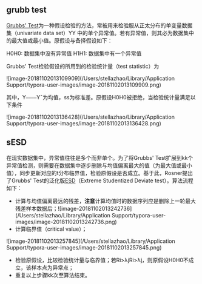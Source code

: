 





## grubb test

[Grubbs' Test](http://www.itl.nist.gov/div898/handbook/eda/section3/eda35h1.htm)为一种假设检验的方法，常被用来检验服从正太分布的单变量数据集（univariate data set）YY 中的单个异常值。若有异常值，则其必为数据集中的最大值或最小值。原假设与备择假设如下：

H0H0: 数据集中没有异常值
H1H1: 数据集中有一个异常值

Grubbs' Test检验假设的所用到的检验统计量（test statistic）为

![image-20181102013109909](/Users/stellazhao/Library/Application Support/typora-user-images/image-20181102013109909.png)



其中，Y⎯⎯⎯⎯Y¯为均值，ss为标准差。原假设H0H0被拒绝，当检验统计量满足以下条件

![image-20181102013136428](/Users/stellazhao/Library/Application Support/typora-user-images/image-20181102013136428.png)



## sESD

在现实数据集中，异常值往往是多个而非单个。为了将Grubbs' Test扩展到kk个异常值检测，则需要在数据集中逐步删除与均值偏离最大的值（为最大值或最小值），同步更新对应的t分布临界值，检验原假设是否成立。基于此，Rosner提出了Grubbs' Test的泛化版[ESD](http://www.itl.nist.gov/div898/handbook/eda/section3/eda35h3.htm)（Extreme Studentized Deviate test）。算法流程如下：

- 计算与均值偏离最远的残差，**注意**计算均值时的数据序列应是删除上一轮最大残差样本数据后；![image-20181102013242736](/Users/stellazhao/Library/Application Support/typora-user-images/image-20181102013242736.png)
- 计算临界值（critical value）；

![image-20181102013257845](/Users/stellazhao/Library/Application Support/typora-user-images/image-20181102013257845.png)

- 检验原假设，比较检验统计量与临界值；若Ri>λjRi>λj，则原假设H0H0不成立，该样本点为异常点；
- 重复以上步骤kk次至算法结束。